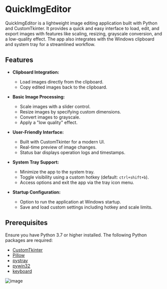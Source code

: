 # QuickImgEditor

QuickImgEditor is a lightweight image editing application built with Python and CustomTkinter. It provides a quick and easy interface to load, edit, and export images with features like scaling, resizing, grayscale conversion, and a low-quality effect. The app also integrates with the Windows clipboard and system tray for a streamlined workflow.

## Features

- **Clipboard Integration:**  
  - Load images directly from the clipboard.
  - Copy edited images back to the clipboard.
  
- **Basic Image Processing:**  
  - Scale images with a slider control.
  - Resize images by specifying custom dimensions.
  - Convert images to grayscale.
  - Apply a "low quality" effect.
  
- **User-Friendly Interface:**  
  - Built with CustomTkinter for a modern UI.
  - Real-time preview of image changes.
  - Status bar displays operation logs and timestamps.
  
- **System Tray Support:**  
  - Minimize the app to the system tray.
  - Toggle visibility using a custom hotkey (default: `ctrl+shift+b`).
  - Access options and exit the app via the tray icon menu.
  
- **Startup Configuration:**  
  - Option to run the application at Windows startup.
  - Save and load custom settings including hotkey and scale limits.

## Prerequisites

Ensure you have Python 3.7 or higher installed. The following Python packages are required:

- [CustomTkinter](https://github.com/TomSchimansky/CustomTkinter)
- [Pillow](https://pillow.readthedocs.io/)
- [pystray](https://github.com/moses-palmer/pystray)
- [pywin32](https://github.com/mhammond/pywin32)
- [keyboard](https://github.com/boppreh/keyboard)


![image](https://github.com/user-attachments/assets/33f7fa77-3f00-415b-a543-e9aa01df4f97)



